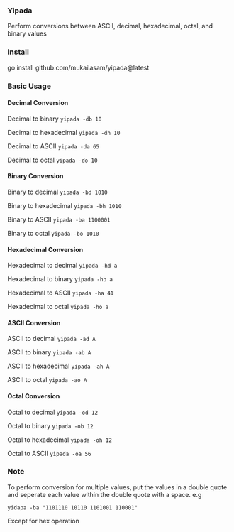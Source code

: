 ### Yipada

Perform conversions between ASCII, decimal, hexadecimal, octal, and binary values

### Install

go install github.com/mukailasam/yipada@latest

### Basic Usage

#### Decimal Conversion

Decimal to binary
`yipada -db 10`

Decimal to hexadecimal
`yipada -dh 10`

Decimal to ASCII
`yipada -da 65`

Decimal to octal
`yipada -do 10`

#### Binary Conversion

Binary to decimal
`yipada -bd 1010`

Binary to hexadecimal
`yipada -bh 1010`

Binary to ASCII
`yipada -ba 1100001`

Binary to octal
`yipada -bo 1010`

#### Hexadecimal Conversion

Hexadecimal to decimal
`yipada -hd a`

Hexadecimal to binary
`yipada -hb a`

Hexadecimal to ASCII
`yipada -ha 41`

Hexadecimal to octal
`yipada -ho a`

#### ASCII Conversion

ASCII to decimal
`yipada -ad A`

ASCII to binary
`yipada -ab A`

ASCII to hexadecimal
`yipada -ah A`

ASCII to octal
`yipada -ao A`

#### Octal Conversion

Octal to decimal
`yipada -od 12`

Octal to binary
`yipada -ob 12`

Octal to hexadecimal
`yipada -oh 12`

Octal to ASCII
`yipada -oa 56`

### Note

To perform conversion for multiple values, put the values in a double quote and seperate each value within the double quote with a space.
e.g

```
yidapa -ba "1101110 10110 1101001 110001"
```

Except for hex operation
